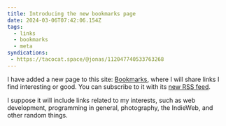 ```yaml
---
title: Introducing the new bookmarks page
date: 2024-03-06T07:42:06.154Z
tags:
  - links
  - bookmarks
  - meta
syndications:
 - https://tacocat.space/@jonas/112047740533763268
---
```


I have added a new page to this site: [Bookmarks](/bookmarks), where I will share links I find interesting or good. You can subscribe to it with its [new RSS feed](/bookmarks/rss.xml).

I suppose it will include links related to my interests, such as web development, programming in general, photography, the IndieWeb, and other random things.
